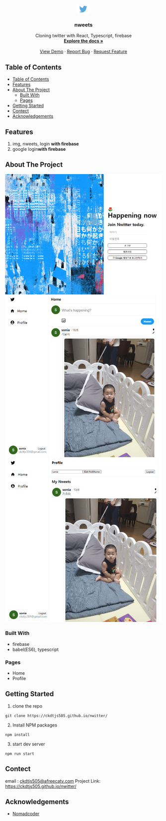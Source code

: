 <br />
<p align="center">
  <a href="https://ckdtjs505.github.io/nwitter/">
    <img src="./src/img/logo.png" alt="Logo" width="40" height="30">
  </a>

  <h3 align="center">nweets</h3>

  <p align="center">
    Cloning twitter with React, Typescript, firebase
    <br />
    <a href="https://ckdtjs505.github.io/nwitter/"><strong>Explore the docs »</strong></a>
    <br />
    <br />
    <a href="https://ckdtjs505.github.io/nwitter/">View Demo</a>
    ·
    <a href="https://ckdtjs505.github.io/nwitter/issues">Report Bug</a>
    ·
    <a href="https://ckdtjs505.github.io/nwitter/issues">Request Feature</a>
  </p>
</p>

## Table of Contents

- [Table of Contents](#table-of-contents)
- [Features](#features)
- [About The Project](#about-the-project)
  - [Built With](#built-with)
  - [Pages](#pages)
- [Getting Started](#getting-started)
- [Contect](#contect)
- [Acknowledgements](#acknowledgements)

## Features
 1. img, nweets, login **with firebase**
 2. google login**with firebase**

## About The Project
![Alt text](/public/img/4_.png)
![Alt text](/public/img/1_.png)
![Alt text](/public/img/2_.png)

### Built With
- firebase 
- babel(ES6), typescript

### Pages
- Home
- Profile

## Getting Started
1. clone the repo
```
git clone https://ckdtjs505.github.io/nwitter/
```

2. Install NPM packages
```
npm install
```

3. start dev server
```
npm run start
```
## Contect 
 email : ckdtjs505@afreecatv.com
 Project Link: https://ckdtjs505.github.io/nwitter/

## Acknowledgements
- [Nomadcoder](https://academy.nomadcoders.co/) 
